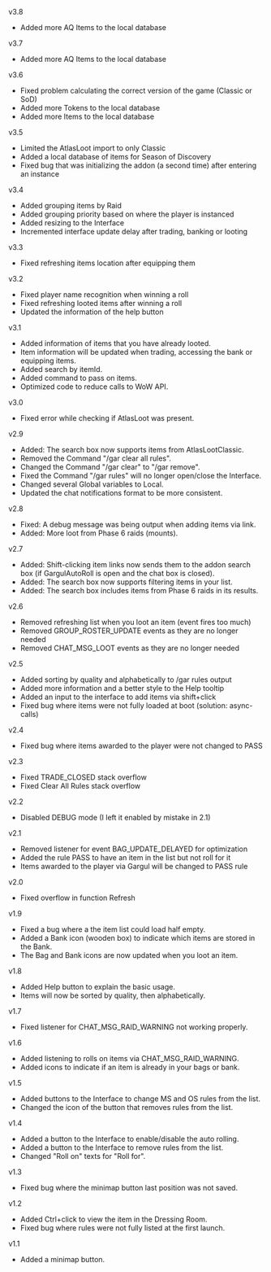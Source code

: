v3.8
- Added more AQ Items to the local database

v3.7
- Added more AQ Items to the local database

v3.6
- Fixed problem calculating the correct version of the game (Classic or SoD)
- Added more Tokens to the local database
- Added more Items to the local database

v3.5
- Limited the AtlasLoot import to only Classic
- Added a local database of items for Season of Discovery
- Fixed bug that was initializing the addon (a second time) after entering an instance

v3.4
- Added grouping items by Raid
- Added grouping priority based on where the player is instanced
- Added resizing to the Interface
- Incremented interface update delay after trading, banking or looting

v3.3
- Fixed refreshing items location after equipping them

v3.2
- Fixed player name recognition when winning a roll
- Fixed refreshing looted items after winning a roll
- Updated the information of the help button

v3.1
- Added information of items that you have already looted.
- Item information will be updated when trading, accessing the bank or equipping items.
- Added search by itemId.
- Added command to pass on items.
- Optimized code to reduce calls to WoW API.

v3.0
- Fixed error while checking if AtlasLoot was present.

v2.9
- Added: The search box now supports items from AtlasLootClassic.
- Removed the Command "/gar clear all rules".
- Changed the Command "/gar clear" to "/gar remove".
- Fixed the Command "/gar rules" will no longer open/close the Interface.
- Changed several Global variables to Local.
- Updated the chat notifications format to be more consistent.

v2.8
- Fixed: A debug message was being output when adding items via link.
- Added: More loot from Phase 6 raids (mounts).

v2.7
- Added: Shift-clicking item links now sends them to the addon search box (if GargulAutoRoll is open and the chat box is closed).
- Added: The search box now supports filtering items in your list.
- Added: The search box includes items from Phase 6 raids in its results.

v2.6
- Removed refreshing list when you loot an item (event fires too much)
- Removed GROUP_ROSTER_UPDATE events as they are no longer needed
- Removed CHAT_MSG_LOOT events as they are no longer needed

v2.5
- Added sorting by quality and alphabetically to /gar rules output
- Added more information and a better style to the Help tooltip
- Added an input to the interface to add items via shift+click
- Fixed bug where items were not fully loaded at boot (solution: async-calls)

v2.4
- Fixed bug where items awarded to the player were not changed to PASS

v2.3
- Fixed TRADE_CLOSED stack overflow
- Fixed Clear All Rules stack overflow

v2.2
- Disabled DEBUG mode (I left it enabled by mistake in 2.1)

v2.1
- Removed listener for event BAG_UPDATE_DELAYED for optimization
- Added the rule PASS to have an item in the list but not roll for it
- Items awarded to the player via Gargul will be changed to PASS rule

v2.0
- Fixed overflow in function Refresh

v1.9
- Fixed a bug where a the item list could load half empty.
- Added a Bank icon (wooden box) to indicate which items are stored in the Bank.
- The Bag and Bank icons are now updated when you loot an item.

v1.8
- Added Help button to explain the basic usage.
- Items will now be sorted by quality, then alphabetically.

v1.7
- Fixed listener for CHAT_MSG_RAID_WARNING not working properly.

v1.6
- Added listening to rolls on items via CHAT_MSG_RAID_WARNING.
- Added icons to indicate if an item is already in your bags or bank.

v1.5
- Added buttons to the Interface to change MS and OS rules from the list. 
- Changed the icon of the button that removes rules from the list.

v1.4
- Added a button to the Interface to enable/disable the auto rolling.
- Added a button to the Interface to remove rules from the list.
- Changed "Roll on" texts for "Roll for".

v1.3
- Fixed bug where the minimap button last position was not saved.

v1.2
- Added Ctrl+click to view the item in the Dressing Room.
- Fixed bug where rules were not fully listed at the first launch.

v1.1
- Added a minimap button.